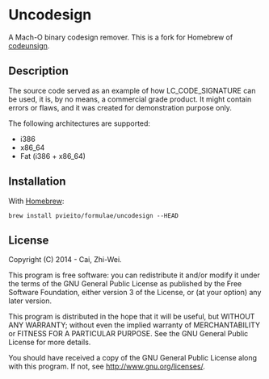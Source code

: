 # Uncodesign

A Mach-O binary codesign remover. This is a fork for Homebrew of [codeunsign](https://github.com/x43x61x69/codeunsign).

## Description

The source code served as an example of how LC_CODE_SIGNATURE can be 
used, it is, by no means, a commercial grade product. It might contain 
errors or flaws, and it was created for demonstration purpose only.

The following architectures are supported:

* i386
* x86_64
* Fat (i386 + x86_64)

## Installation

With [Homebrew](http://brew.sh):

	brew install pvieito/formulae/uncodesign --HEAD

## License

Copyright (C) 2014 - Cai, Zhi-Wei.

This program is free software: you can redistribute it and/or modify
it under the terms of the GNU General Public License as published by
the Free Software Foundation, either version 3 of the License, or
(at your option) any later version.

This program is distributed in the hope that it will be useful,
but WITHOUT ANY WARRANTY; without even the implied warranty of
MERCHANTABILITY or FITNESS FOR A PARTICULAR PURPOSE.  See the
GNU General Public License for more details.

You should have received a copy of the GNU General Public License
along with this program. If not, see <http://www.gnu.org/licenses/>.
